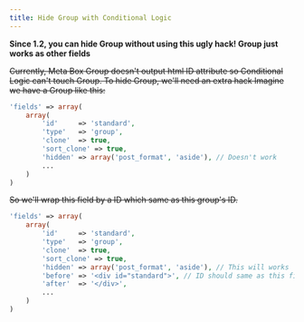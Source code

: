 ```yaml
---
title: Hide Group with Conditional Logic
---
```


**Since 1.2, you can hide Group without using this ugly hack! Group just works as other fields**

~~Currently, Meta Box Group doesn't output html ID attribute so Conditional Logic can't touch Group. To hide Group, we'll need an extra hack Imagine we have a Group like this:~~

```php
'fields' => array(
	array(
		'id'     => 'standard',
		'type'   => 'group',
		'clone'  => true,
		'sort_clone' => true,
		'hidden' => array('post_format', 'aside'), // Doesn't work
		...
	)
)
```

~~So we'll wrap this field by a ID which same as this group's ID.~~

```php
'fields' => array(
	array(
		'id'     => 'standard',
		'type'   => 'group',
		'clone'  => true,
		'sort_clone' => true,
		'hidden' => array('post_format', 'aside'), // This will works
		'before' => '<div id="standard">', // ID should same as this field id
		'after'	 => '</div>',
		...
	)
)
```